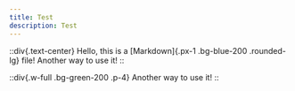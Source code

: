 ```yaml
---
title: Test
description: Test
---
```


::div{.text-center}
Hello, this is a [Markdown]{.px-1 .bg-blue-200 .rounded-lg} file!
Another way to use it!
::

::div{.w-full .bg-green-200 .p-4}
Another way to use it!
::